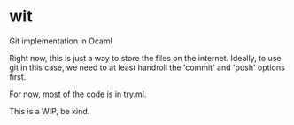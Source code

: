 # wit 
Git implementation in Ocaml

Right now, this is just a way to store the files on the internet.
Ideally, to use git in this case, we need to at least handroll
the 'commit' and 'push' options first.

For now, most of the code is in try.ml.

This is a WIP, be kind.
